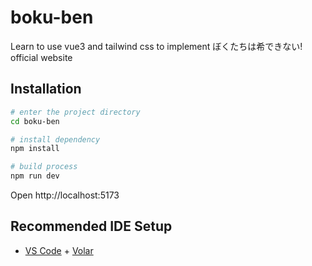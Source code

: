 # boku-ben

Learn to use vue3 and tailwind css to implement ぼくたちは希できない! official website

## Installation

```bash
# enter the project directory
cd boku-ben

# install dependency
npm install

# build process
npm run dev
```

Open http://localhost:5173

## Recommended IDE Setup

- [VS Code](https://code.visualstudio.com/) + [Volar](https://marketplace.visualstudio.com/items?itemName=Vue.volar)
